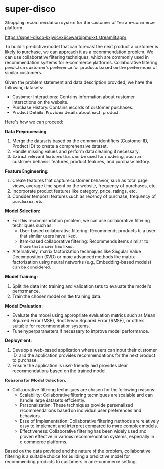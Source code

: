 # super-disco
Shopping recommendation system for the customer of Terra e-commerce platform

https://super-disco-bxjwicvx6cowarbipmukxt.streamlit.app/

To build a predictive model that can forecast the next product a customer is likely to purchase, we can approach it as a recommendation problem. We can use collaborative filtering techniques, which are commonly used in recommendation systems for e-commerce platforms. Collaborative filtering predicts a customer's preference for products based on the preferences of similar customers.

Given the problem statement and data description provided, we have the following datasets:

- Customer Interactions: Contains information about customer interactions on the website.
- Purchase History: Contains records of customer purchases.
- Product Details: Provides details about each product.

Here's how we can proceed:

**Data Preprocessing:**

1. Merge the datasets based on the common identifiers (Customer ID, Product ID) to create a comprehensive dataset.
2. Handle missing values and perform data cleaning if necessary.
3. Extract relevant features that can be used for modeling, such as customer behavior features, product features, and purchase history.

**Feature Engineering:**

1. Create features that capture customer behavior, such as total page views, average time spent on the website, frequency of purchases, etc.
2. Incorporate product features like category, price, ratings, etc.
3. Consider temporal features such as recency of purchase, frequency of purchases, etc.

**Model Selection:**

- For this recommendation problem, we can use collaborative filtering techniques such as:
  - User-based collaborative filtering: Recommends products to a user that similar users have liked.
  - Item-based collaborative filtering: Recommends items similar to those that a user has liked.
- Alternatively, matrix factorization techniques like Singular Value Decomposition (SVD) or more advanced methods like matrix factorization using neural networks (e.g., Embedding-based models) can be considered.

**Model Training:**

1. Split the data into training and validation sets to evaluate the model's performance.
2. Train the chosen model on the training data.

**Model Evaluation:**

- Evaluate the model using appropriate evaluation metrics such as Mean Squared Error (MSE), Root Mean Squared Error (RMSE), or others suitable for recommendation systems.
- Tune hyperparameters if necessary to improve model performance.

**Deployment:**

1. Develop a web-based application where users can input their customer ID, and the application provides recommendations for the next product to purchase.
2. Ensure the application is user-friendly and provides clear recommendations based on the trained model.

**Reasons for Model Selection:**

- Collaborative filtering techniques are chosen for the following reasons:
  - Scalability: Collaborative filtering techniques are scalable and can handle large datasets efficiently.
  - Personalization: These techniques provide personalized recommendations based on individual user preferences and behaviors.
  - Ease of Implementation: Collaborative filtering methods are relatively easy to implement and interpret compared to more complex models.
  - Effectiveness: Collaborative filtering has been widely used and proven effective in various recommendation systems, especially in e-commerce platforms.

Based on the data provided and the nature of the problem, collaborative filtering is a suitable choice for building a predictive model for recommending products to customers in an e-commerce setting.
